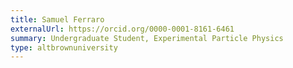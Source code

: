 ```yaml
---
title: Samuel Ferraro
externalUrl: https://orcid.org/0000-0001-8161-6461
summary: Undergraduate Student, Experimental Particle Physics
type: altbrownuniversity
---
```

